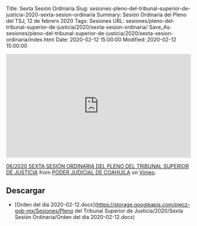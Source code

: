 Title: Sexta Sesión Ordinaria
Slug: sesiones-pleno-del-tribunal-superior-de-justicia-2020-sexta-sesion-ordinaria
Summary: Sesión Ordinaria del Pleno del TSJ, 12 de febrero 2020
Tags: Sesiones
URL: sesiones/pleno-del-tribunal-superior-de-justicia/2020/sexta-sesion-ordinaria/
Save_As: sesiones/pleno-del-tribunal-superior-de-justicia/2020/sexta-sesion-ordinaria/index.html
Date: 2020-02-12 15:00:00
Modified: 2020-02-12 15:00:00


<div style="padding:56.25% 0 0 0;position:relative;"><iframe src="https://player.vimeo.com/video/390991946" style="position:absolute;top:0;left:0;width:100%;height:100%;" frameborder="0" allow="autoplay; fullscreen" allowfullscreen></iframe></div><script src="https://player.vimeo.com/api/player.js"></script>
<p><a href="https://vimeo.com/390991946">06/2020 SEXTA SESI&Oacute;N ORDINARIA DEL PLENO DEL TRIBUNAL SUPERIOR DE JUSTICIA</a> from <a href="https://vimeo.com/user103229504">PODER JUDICIAL DE COAHUILA</a> on <a href="https://vimeo.com">Vimeo</a>.</p>



## Descargar


* [Orden del día 2020-02-12.docx](https://storage.googleapis.com/pjecz-gob-mx/Sesiones/Pleno del Tribunal Superior de Justicia/2020/Sexta Sesión Ordinaria/Orden del día 2020-02-12.docx)


